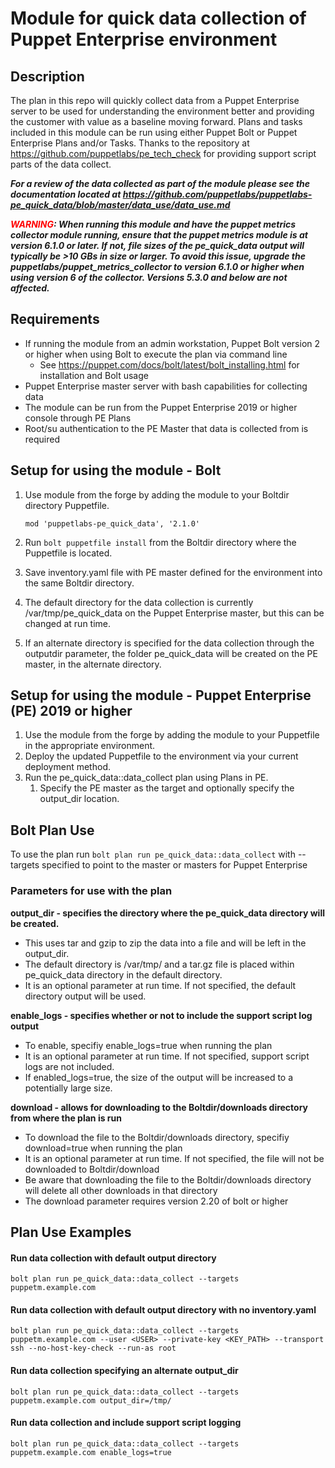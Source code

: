 # Module for quick data collection of Puppet Enterprise environment

## Description

The plan in this repo will quickly collect data from a Puppet Enterprise server to be used for understanding the environment better and providing the customer with value as a baseline moving forward.  Plans and tasks included in this module can be run using either Puppet Bolt or Puppet Enterprise Plans and/or Tasks. Thanks to the repository at https://github.com/puppetlabs/pe_tech_check for providing support script parts of the data collect.   

***For a review of the data collected as part of the module please see the documentation located at https://github.com/puppetlabs/puppetlabs-pe_quick_data/blob/master/data_use/data_use.md***

***<span style="color: red;">WARNING</span>: When running this module and have the puppet metrics collector module running, ensure that the puppet metrics module is at version 6.1.0 or later.   If not, file sizes of the pe_quick_data output will typically be >10 GBs in size or larger.  To avoid this issue, upgrade the puppetlabs/puppet_metrics_collector to version 6.1.0 or higher when using version 6 of the collector.  Versions 5.3.0 and below are not affected.***

## Requirements

- If running the module from an admin workstation, Puppet Bolt version 2 or higher when using Bolt to execute the plan via command line
    - See https://puppet.com/docs/bolt/latest/bolt_installing.html for installation and Bolt usage
- Puppet Enterprise master server with bash capabilities for collecting data
- The module can be run from the Puppet Enterprise 2019 or higher console through PE Plans 
- Root/su authentication to the PE Master that data is collected from is required

## Setup for using the module - Bolt

1. Use module from the forge by adding the module to your Boltdir directory Puppetfile.

    ```
    mod 'puppetlabs-pe_quick_data', '2.1.0'
    ```
2. Run ```bolt puppetfile install``` from the Boltdir directory where the Puppetfile is located.
3. Save inventory.yaml file with PE master defined for the environment into the same Boltdir directory.
4. The default directory for the data collection is currently /var/tmp/pe_quick_data on the Puppet Enterprise master, but this can be changed at run time.
5. If an alternate directory is specified for the data collection through the outputdir parameter, the folder pe_quick_data will be created on the PE master, in the alternate directory.

## Setup for using the module - Puppet Enterprise (PE) 2019 or higher

1. Use the module from the forge by adding the module to your Puppetfile in the appropriate environment.
2. Deploy the updated Puppetfile to the environment via your current deployment method.
3. Run the pe_quick_data::data_collect plan using Plans in PE.
    1. Specify the PE master as the target and optionally specify the output_dir location.

## Bolt Plan Use

To use the plan run `bolt plan run pe_quick_data::data_collect` with --targets specified to point to the master or masters for Puppet Enterprise

### Parameters for use with the plan

**output_dir - specifies the directory where the pe_quick_data directory will be created.**
  * This uses tar and gzip to zip the data into a file and will be left in the output_dir.   
  * The default directory is /var/tmp/ and a tar.gz file is placed within pe_quick_data directory in the default directory.
  * It is an optional parameter at run time.  If not specified, the default directory output will be used.

**enable_logs - specifies whether or not to include the support script log output**
  * To enable, specifiy enable_logs=true when running the plan
  * It is an optional parameter at run time.  If not specified, support script logs are not included.
  * If enabled_logs=true, the size of the output will be increased to a potentially large size.

**download - allows for downloading to the Boltdir/downloads directory from where the plan is run**
  * To download the file to the Boltdir/downloads directory, specifiy download=true when running the plan
  * It is an optional parameter at run time.   If not specified, the file will not be downloaded to Boltdir/download
  * Be aware that downloading the file to the Boltdir/downloads directory will delete all other downloads in that directory
  * The download parameter requires version 2.20 of bolt or higher

## Plan Use Examples

#### **Run data collection with default output directory**

```
bolt plan run pe_quick_data::data_collect --targets puppetm.example.com
```

#### **Run data collection with default output directory with no inventory.yaml**

```
bolt plan run pe_quick_data::data_collect --targets puppetm.example.com --user <USER> --private-key <KEY_PATH> --transport ssh --no-host-key-check --run-as root
```

#### **Run data collection specifying an alternate output_dir**

```
bolt plan run pe_quick_data::data_collect --targets puppetm.example.com output_dir=/tmp/
```

#### **Run data collection and include support script logging**

```
bolt plan run pe_quick_data::data_collect --targets puppetm.example.com enable_logs=true
```